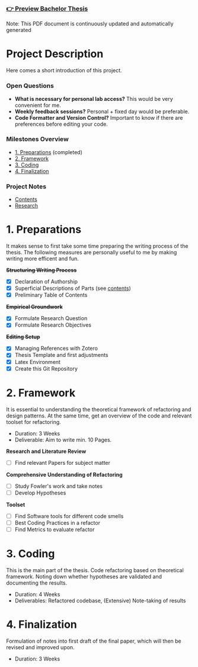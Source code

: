 ### [👉 Preview Bachelor Thesis](thesis.pdf)
Note: This PDF document is continuously updated and automatically generated

# Project Description
Here comes a short introduction of this project.

### Open Questions
- **What is necessary for personal lab access?** This would be very convenient for me.
- **Weekly feedback sessions?** Personal + fixed day would be preferable.
- **Code Formatter and Version Control?** Important to know if there are preferences before editing your code.

### Milestones Overview
- [1. Preparations](#1.-Preparations) (completed)
- [2. Framework](#2.-Framework)
- [3. Coding](#3.-Coding)
- [4. Finalization](#3.-Finalization)

### Project Notes
- [Contents](https://github.com/fabian-gubler/bachelor-thesis/blob/main/notes/contents.md)
- [Research](https://github.com/fabian-gubler/bachelor-thesis/blob/main/notes/research.md)

# 1. Preparations
It makes sense to first take some time preparing the writing process of the thesis.
The following measures are personally useful to me by making writing more efficent and fun.

~~**Structuring Writing Process**~~
- [x] Declaration of Authorship
- [x] Superficial Descriptions of Parts (see [contents](https://github.com/fabian-gubler/bachelor-thesis/blob/main/notes/contents.md))
- [x] Preliminary Table of Contents

~~**Empirical Groundwork**~~
- [x] Formulate Research Question
- [x] Formulate Research Objectives

~~**Editing Setup**~~
- [x] Managing References with Zotero
- [x] Thesis Template and first adjustments
- [x] Latex Environment
- [x] Create this Git Repository

# 2. Framework
It is essential to understanding the theoretical framework of refactoring and design patterns. At the same time, get an overview of the code and relevant toolset for refactoring.
- Duration: 3 Weeks
- Deliverable: Aim to write min. 10 Pages.

**Research and Literature Review**
- [ ] Find relevant Papers for subject matter

**Comprehensive Understanding of Refactoring**
- [ ] Study Fowler's work and take notes
- [ ] Develop Hypotheses

**Toolset**
- [ ] Find Software tools for different code smells
- [ ] Best Coding Practices in a refactor
- [ ] Find Metrics to evaluate refactor

# 3. Coding
This is the main part of the thesis. Code refactoring based on theoretical framework. Noting down whether hypotheses are validated and documenting the results.
- Duration: 4 Weeks
- Deliverables: Refactored codebase, (Extensive) Note-taking of results

# 4. Finalization
Formulation of notes into first draft of the final paper, which will then be revised and improved upon.
- Duration: 3 Weeks
